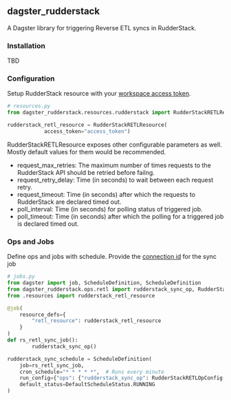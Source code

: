 ## dagster_rudderstack

A Dagster library for triggering Reverse ETL syncs in RudderStack.

### Installation
TBD

### Configuration
Setup RudderStack resource with your [workspace access token](https://www.rudderstack.com/docs/dashboard-guides/personal-access-token/).

```python
# resources.py
from dagster_rudderstack.resources.rudderstack import RudderStackRETLResource

rudderstack_retl_resource = RudderStackRETLResource(
            access_token="access_token")
```
RudderStackRETLResource exposes other configurable parameters as well. Mostly default values for them would be recommended.
* request_max_retries: The maximum number of times requests to the RudderStack API should be retried before failng.
* request_retry_delay: Time (in seconds) to wait between each request retry.
* request_timeout: Time (in seconds) after which the requests to RudderStack are declared timed out.
* poll_interval: Time (in seconds) for polling status of triggered job.
* poll_timeout: Time (in seconds) after which the polling for a triggered job is declared timed out.
    
### Ops and Jobs

Define ops and jobs with schedule. Provide the [connection id](https://www.rudderstack.com/docs/sources/reverse-etl/airflow-provider/#where-can-i-find-the-connection-id-for-my-reverse-etl-connection) for the sync job
```python
# jobs.py
from dagster import job, ScheduleDefinition, ScheduleDefinition
from dagster_rudderstack.ops.retl import rudderstack_sync_op, RudderStackRETLOpConfig
from .resources import rudderstack_retl_resource

@job(
    resource_defs={
        "retl_resource": rudderstack_retl_resource
    }
)
def rs_retl_sync_job():
        rudderstack_sync_op()

rudderstack_sync_schedule = ScheduleDefinition(
    job=rs_retl_sync_job,
    cron_schedule="* * * * *",  # Runs every minute
    run_config={"ops": {"rudderstack_sync_op": RudderStackRETLOpConfig(connection_id="connection_id")}},
    default_status=DefaultScheduleStatus.RUNNING
)
```

